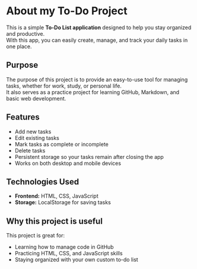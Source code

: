 # About my To-Do Project

This is a simple **To-Do List application** designed to help you stay organized and productive.  
With this app, you can easily create, manage, and track your daily tasks in one place.

##  Purpose
The purpose of this project is to provide an easy-to-use tool for managing tasks, whether for work, study, or personal life.  
It also serves as a practice project for learning GitHub, Markdown, and basic web development.

##  Features
- Add new tasks
- Edit existing tasks
- Mark tasks as complete or incomplete
- Delete tasks
- Persistent storage so your tasks remain after closing the app
- Works on both desktop and mobile devices

##  Technologies Used
- **Frontend:** HTML, CSS, JavaScript
- **Storage:** LocalStorage for saving tasks

##  Why this project is useful
This project is great for:
- Learning how to manage code in GitHub
- Practicing HTML, CSS, and JavaScript skills
- Staying organized with your own custom to-do list
